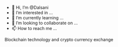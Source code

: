 - 👋 Hi, I’m @Dalsani
- 👀 I’m interested in ...
- 🌱 I’m currently learning ...
- 💞️ I’m looking to collaborate on ...
- 📫 How to reach me ...

<!---
Dalsani/Dalsani is a ✨ special ✨ repository because its `README.md` (this file) appears on your GitHub profile.
You can click the Preview link to take a look at your changes.
--->
Blockchain technology and crypto currency exchange
